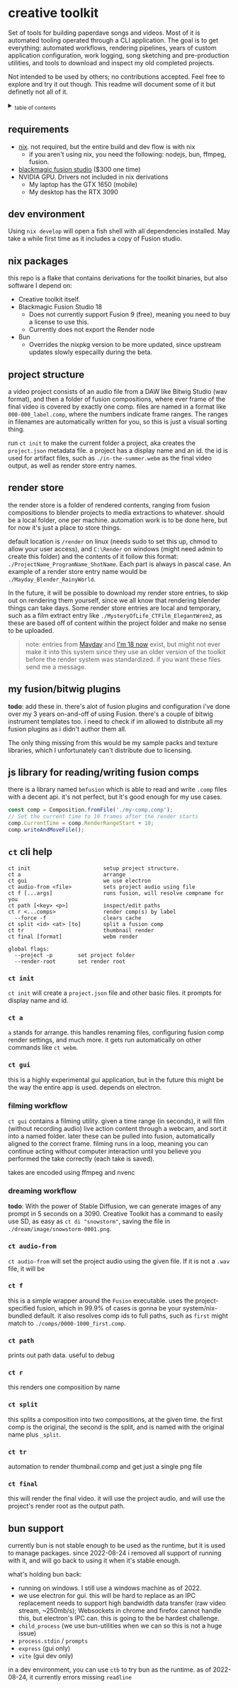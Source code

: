# creative toolkit

Set of tools for building paperdave songs and videos. Most of it is automated tooling operated through a CLI application. The goal is to get everything: automated workflows, rendering pipelines, years of custom application configuration, work logging, song sketching and pre-production utilities, and tools to download and inspect my old completed projects.

Not intended to be used by others; no contributions accepted. Feel free to explore and try it out though. This readme will document some of it but definetly not all of it.

<details>
<summary><sub>table of contents</sub></summary>

- [creative toolkit](#creative-toolkit)
  - [requirements](#requirements)
  - [dev environment](#dev-environment)
  - [nix packages](#nix-packages)
  - [project structure](#project-structure)
  - [render store](#render-store)
  - [my fusion/bitwig plugins](#my-fusionbitwig-plugins)
  - [js library for reading/writing fusion comps](#js-library-for-readingwriting-fusion-comps)
  - [`ct` cli help](#ct-cli-help)
    - [`ct init`](#ct-init)
    - [`ct a`](#ct-a)
    - [`ct gui`](#ct-gui)
    - [filming workflow](#filming-workflow)
    - [dreaming workflow](#dreaming-workflow)
    - [`ct audio-from`](#ct-audio-from)
    - [`ct f`](#ct-f)
    - [`ct path`](#ct-path)
    - [`ct r`](#ct-r)
    - [`ct split`](#ct-split)
    - [`ct tr`](#ct-tr)
    - [`ct final`](#ct-final)
  - [bun support](#bun-support)

</details>

## requirements

- [nix](https://nixos.org/). not required, but the entire build and dev flow is with nix
  - if you aren't using nix, you need the following: nodejs, bun, ffmpeg, fusion.
- [blackmagic fusion studio](https://www.blackmagicdesign.com/products/fusion) ($300 one time)
- NVIDIA GPU. Drivers not included in nix derivations
  - My laptop has the GTX 1650 (mobile)
  - My desktop has the RTX 3090

## dev environment

Using `nix develop` will open a fish shell with all dependencies installed. May take a while first time as it includes a copy of Fusion studio.

## nix packages

this repo is a flake that contains derivations for the toolkit binaries, but also software I depend on:

- Creative toolkit itself.
- Blackmagic Fusion Studio 18
  - Does not currently support Fusion 9 (free), meaning you need to buy a license to use this.
  - Currently does not export the Render node
- Bun
  - Overrides the nixpkg version to be more updated, since upstream updates slowly especailly during the beta.

## project structure

a video project consists of an audio file from a DAW like Bitwig Studio (wav format), and then a folder of fusion compositions, where ever frame of the final video is covered by exactly one comp. files are named in a format like `000-000_label.comp`, where the numbers indicate frame ranges. The ranges in filenames are automatically written for you, so this is just a visual sorting thing.

run `ct init` to make the current folder a project, aka creates the `project.json` metadata file. a project has a display name and an id. the id is used for artifact files, such as `./in-the-summer.webm` as the final video output, as well as render store entry names.

## render store

the render store is a folder of rendered contents, ranging from fusion compositions to blender projects to media extractions to whatever. should be a local folder, one per machine. automation work is to be done here, but for now it's just a place to store things.

default location is `/render` on linux (needs sudo to set this up, chmod to allow your user access), and `C:\Render` on windows (might need admin to create this folder) and the contents of it follow this format: `./ProjectName_ProgramName_ShotName`. Each part is always in pascal case. An example of a render store entry name would be `./Mayday_Blender_RainyWorld`.

In the future, it will be possible to download my render store entries, to skip out on rendering them yourself, since we all know that rendering blender things can take days. Some render store entries are local and temporary, such as a film extract entry like `./MysteryOfLife_CTFilm_ElegantWren2`, as these are based off of content within the project folder and make no sense to be uploaded.

> note: entries from [Mayday](https://paperdave.net/mayday) and [I'm 18 now](https://paperdave.net/im-18-now) exist, but might not ever make it into this system since they use an older version of the toolkit before the render system was standardized. if you want these files send me a message.

## my fusion/bitwig plugins

**todo**: add these in. there's alot of fusion plugins and configuration i've done over my 3 years on-and-off of using Fusion. there's a couple of bitwig instrument templates too. i need to check if im allowed to distribute all my fusion plugins as i didn't author them all.

The only thing missing from this would be my sample packs and texture libraries, which I unfortunately can't distribute due to licensing.

## js library for reading/writing fusion comps

there is a library named `bmfusion` which is able to read and write `.comp` files with a decent api. it's not perfect, but it's good enough for my use cases.

```ts
const comp = Composition.fromFile('./my-comp.comp');
// Set the current time to 10 frames after the render starts
comp.CurrentTime = comp.RenderRangeStart + 10;
comp.writeAndMoveFile();
```

## `ct` cli help

<!-- MARKER:CT CLI HELP -->

```
ct init                       setup project structure.
ct a                          arrange
ct gui                        we use electron
ct audio-from <file>          sets project audio using file
ct f [...args]                runs fusion, will resolve compname for you
ct path [<key> <p>]           inspect/edit paths
ct r <...comps>               render comp(s) by label
  --force -f                  clears cache
ct split <id> <at> [to]       split a fusion comp
ct tr                         thumbnail render
ct final [format]             webm render

global flags:
  --project -p        set project folder
  --render-root       set render root
```

<!-- END:CT CLI HELP -->

### `ct init`

`ct init` will create a `project.json` file and other basic files. it prompts for display name and id.

### `ct a`

`a` stands for arrange. this handles renaming files, configuring fusion comp render settings, and much more. it gets run automatically on other commands like `ct webm`.

### `ct gui`

this is a highly experimental gui application, but in the future this might be the way the entire app is used. depends on electron.

### filming workflow

`ct gui` contains a filming utility. given a time range (in seconds), it will film (without recording audio) live action content through a webcam, and sort it into a named folder. later these can be pulled into fusion, automatically aligned to the correct frame. filming runs in a loop, meaning you can continue acting without computer interaction until you believe you performed the take correctly (each take is saved).

takes are encoded using ffmpeg and nvenc

### dreaming workflow

**todo**: With the power of Stable Diffusion, we can generate images of any prompt in 5 seconds on a 3090. Creative Toolkit has a command to easily use SD, as easy as `ct di "snowstorm"`, saving the file in `./dream/image/snowstorm-0001.png`.

### `ct audio-from`

`ct audio-from` will set the project audio using the given file. If it is not a `.wav` file, it will be

### `ct f`

this is a simple wrapper around the `Fusion` executable. uses the project-specified fusion, which in 99.9% of cases is gonna be your system/nix-bundled default. it also resolves comp ids to full paths, such as `first` might match to `./comps/0000-1000_first.comp`.

### `ct path`

prints out path data. useful to debug

### `ct r`

this renders one composition by name

### `ct split`

this splits a composition into two compositions, at the given time. the first comp is the original, the second is the split, and is named with the original name plus `_split`.

### `ct tr`

automation to render thumbnail.comp and get just a single png file

### `ct final`

this will render the final video. it will use the project audio, and will use the project's render root as the output path.

## bun support

currently bun is not stable enough to be used as the runtime, but it is used to manage packages. since 2022-08-24 i removed all support of running with it, and will go back to using it when it's stable enough.

what's holding bun back:

- running on windows. I still use a windows machine as of 2022.
- we use electron for gui. this will be hard to replace as an IPC replacement needs to support high bandwidth data transfer (raw video stream, ~250mb/s); Websockets in chrome and firefox cannot handle this, but electron's IPC can. this is going to the be hardest challenge.
- `child_process` (we use bun-utilities when we can so this is not a huge issue)
- `process.stdin` / `prompts`
- `express` (gui only)
- `vite` (gui dev only)

in a dev environment, you can use `ctb` to try bun as the runtime. as of 2022-08-24, it currently errors missing `readline`

